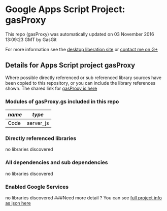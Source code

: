 # Google Apps Script Project: gasProxy
This repo (gasProxy) was automatically updated on 03 November 2016 13:09:23 GMT by GasGit

For more information see the [desktop liberation site](http://ramblings.mcpher.com/Home/excelquirks/drivesdk/gettinggithubready "desktop liberation") or [contact me on G+](https://plus.google.com/+BruceMcpherson "Bruce McPherson - GDE")
## Details for Apps Script project gasProxy
Where possible directly referenced or sub referenced library sources have been copied to this repository, or you can include the library references shown. 
The shared link for [gasProxy is here](https://script.google.com/d/1bHKGIN74yKtNqwV98cBe-aXaT6FA3xrMXL2sD8gCiCc8teirrdRlTNuG/edit?usp=sharing "open in the GAS IDE")

### Modules of gasProxy.gs included in this repo
*name*|*type*
--- | --- 
Code| server_js
### Directly referenced libraries
no libraries discovered
### All dependencies and sub dependencies
no libraries discovered
### Enabled Google Services
no libraries discovered
###Need more detail ?
You can see [full project info as json here](info.json)

